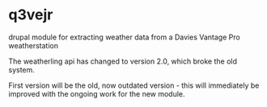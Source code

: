 # q3vejr
drupal module for extracting weather data from a Davies Vantage Pro weatherstation

The weatherling api has changed to version 2.0, which broke the old system.

First version will be the old, now outdated version - this will immediately be improved with the ongoing work for the new module.
